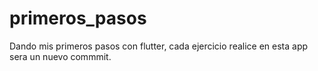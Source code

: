 # primeros_pasos

Dando mis primeros pasos con flutter, cada ejercicio  realice en esta app sera un nuevo commmit.

